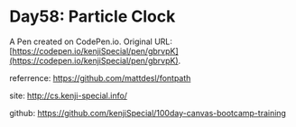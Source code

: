 # Day58: Particle Clock

A Pen created on CodePen.io. Original URL: [https://codepen.io/kenjiSpecial/pen/gbrvpK](https://codepen.io/kenjiSpecial/pen/gbrvpK).

referrence:
https://github.com/mattdesl/fontpath

site:
http://cs.kenji-special.info/

github:
https://github.com/kenjiSpecial/100day-canvas-bootcamp-training